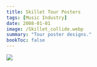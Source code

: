 ```yaml
---
title: Skillet Tour Posters
tags: [Music Industry]
date: 2008-01-01
image: /Skillet_collide.webp
summary: "Tour poster designs."
bookToc: false
---
```



![](/COMP2.webp)
